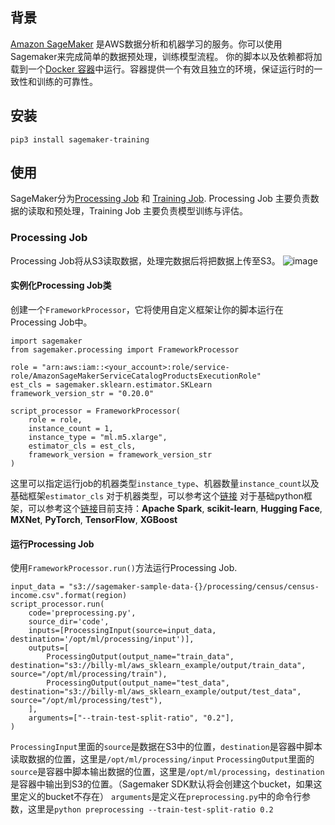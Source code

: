 ## 背景

[Amazon SageMaker](https://aws.amazon.com/sagemaker/) 是AWS数据分析和机器学习的服务。你可以使用Sagemaker来完成简单的数据预处理，训练模型流程。
你的脚本以及依赖都将加载到一个[Docker 容器](https://www.docker.com/resources/what-container)中运行。容器提供一个有效且独立的环境，保证运行时的一致性和训练的可靠性。

## 安装

```
pip3 install sagemaker-training
```

## 使用
SageMaker分为[Processing Job](https://docs.aws.amazon.com/zh_cn/sagemaker/latest/dg/processing-job.html) 和 [Training Job](https://docs.aws.amazon.com/zh_cn/sagemaker/latest/dg/train-model.html). Processing Job 主要负责数据的读取和预处理，Training Job 主要负责模型训练与评估。

### Processing Job
Processing Job将从S3读取数据，处理完数据后将把数据上传至S3。
![image](https://user-images.githubusercontent.com/17400718/204232069-0cf33793-65ee-4be5-8087-af5fd9500d84.png)

#### 实例化Processing Job类
创建一个`FrameworkProcessor`，它将使用自定义框架让你的脚本运行在Processing Job中。
```
import sagemaker
from sagemaker.processing import FrameworkProcessor

role = "arn:aws:iam::<your_account>:role/service-role/AmazonSageMakerServiceCatalogProductsExecutionRole"
est_cls = sagemaker.sklearn.estimator.SKLearn
framework_version_str = "0.20.0"

script_processor = FrameworkProcessor(
	role = role,
	instance_count = 1,
	instance_type = "ml.m5.xlarge",
	estimator_cls = est_cls,
	framework_version = framework_version_str
)
```
这里可以指定运行job的机器类型`instance_type`、机器数量`instance_count`以及基础框架`estimator_cls`
对于机器类型，可以参考这个[链接](https://aws.amazon.com/cn/sagemaker/pricing/)
对于基础python框架，可以参考这个[链接](https://docs.aws.amazon.com/zh_cn/sagemaker/latest/dg/how-it-works-training.html)目前支持：**Apache Spark**, **scikit-learn**, **Hugging Face**, **MXNet**, **PyTorch**, **TensorFlow**, **XGBoost**

#### 运行Processing Job
使用`FrameworkProcessor.run()`方法运行Processing Job. 

```
input_data = "s3://sagemaker-sample-data-{}/processing/census/census-income.csv".format(region)
script_processor.run(
	code='preprocessing.py',
	source_dir='code',
	inputs=[ProcessingInput(source=input_data, destination='/opt/ml/processing/input')],
	outputs=[
		ProcessingOutput(output_name="train_data", destination="s3://billy-ml/aws_sklearn_example/output/train_data", source="/opt/ml/processing/train"),
		ProcessingOutput(output_name="test_data", destination="s3://billy-ml/aws_sklearn_example/output/test_data", source="/opt/ml/processing/test"),
	],
	arguments=["--train-test-split-ratio", "0.2"],
)
```
`ProcessingInput`里面的`source`是数据在S3中的位置，`destination`是容器中脚本读取数据的位置，这里是`/opt/ml/processing/input`
`ProcessingOutput`里面的`source`是容器中脚本输出数据的位置，这里是`/opt/ml/processing`，`destination`是容器中输出到S3的位置。（Sagemaker SDK默认将会创建这个bucket，如果这里定义的bucket不存在）
`arguments`是定义在`preprocessing.py`中的命令行参数，这里是`python preprocessing --train-test-split-ratio 0.2`
